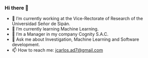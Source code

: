 ### Hi there 👋

- 🔭 I’m currently working at the Vice-Rectorate of Research of the Universidad Señor de Sipán.
- 🌱 I’m currently learning Machine Learning.
- 👯 I’m a Manager in my company Cognity S.A.C.
- 💬 Ask me about Investigation, Machine Learning and Software development.
- 📫 How to reach me: jcarlos.ad7@gmail.com

